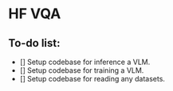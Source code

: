 # HF VQA

## To-do list:
- [] Setup codebase for inference a VLM.
- [] Setup codebase for training a VLM.
- [] Setup codebase for reading any datasets.